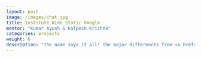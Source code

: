 ```yaml
---
layout: post
image: /images/chat.jpg
title: Institute Wide Static Omegle
mentor: "Kumar Ayush & Kalpesh Krishna"
categories: projects
weight: 6
description: "The name says it all! The major differences from <a href="http://omegle.com">Omegle</a> would be the fact that it is NOT real time chatting, but something similar to emails. This project has been completely planned out and we would love to get a few contributors."
---
```

